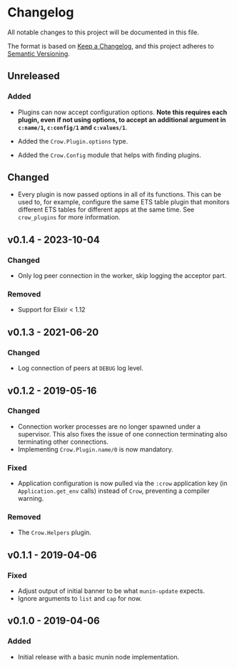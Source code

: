 # Changelog
All notable changes to this project will be documented in this file.

The format is based on [Keep a Changelog](https://keepachangelog.com/en/1.0.0/),
and this project adheres to [Semantic
Versioning](https://semver.org/spec/v2.0.0.html).


## Unreleased

### Added

- Plugins can now accept configuration options. **Note this requires each
  plugin, even if not using options, to accept an additional argument in
  `c:name/1`, `c:config/1` and `c:values/1`**.

- Added the `Crow.Plugin.options` type.

- Added the `Crow.Config` module that helps with finding plugins.

## Changed

- Every plugin is now passed options in all of its functions. This can be used
  to, for example, configure the same ETS table plugin that monitors different
  ETS tables for different apps at the same time. See `crow_plugins` for more
  information.



## v0.1.4 - 2023-10-04
### Changed
- Only log peer connection in the worker, skip logging the acceptor part.
### Removed
- Support for Elixir < 1.12


## v0.1.3 - 2021-06-20
### Changed
- Log connection of peers at `DEBUG` log level.


## v0.1.2 - 2019-05-16
### Changed
- Connection worker processes are no longer spawned under a supervisor. This
  also fixes the issue of one connection terminating also terminating other
  connections.
- Implementing `Crow.Plugin.name/0` is now mandatory.

### Fixed
- Application configuration is now pulled via the `:crow` application key (in
  `Application.get_env` calls) instead of `Crow`, preventing a compiler warning.

### Removed
- The `Crow.Helpers` plugin.


## v0.1.1 - 2019-04-06
### Fixed
- Adjust output of initial banner to be what `munin-update` expects.
- Ignore arguments to `list` and `cap` for now.


## v0.1.0 - 2019-04-06
### Added
- Initial release with a basic munin node implementation.



<!-- vim: set textwidth=80 sw=2 ts=2: -->
